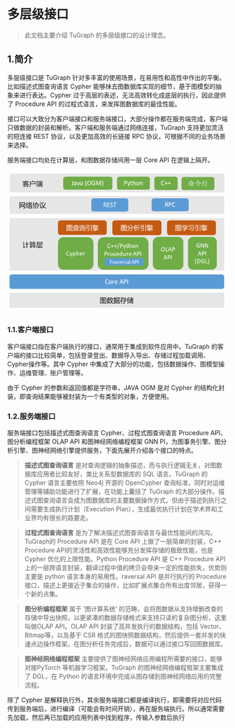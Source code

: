 # 多层级接口


> 此文档主要介绍 TuGraph 的多层级接口的设计理念。

## 1.简介

多层级接口是 TuGraph 针对多丰富的使用场景，在易用性和高性中作出的平衡。比如描述式图查询语言 Cypher 能够抹去图数据库实现的细节，基于图模型的抽象来进行表达。Cypher 过于高层的表述，无法高效转化成底层的执行，因此提供了 Procedure API 的过程式语言，来发挥图数据库的最佳性能。

接口可以大致分为客户端接口和服务端接口，大部分操作都在服务端完成，客户端只做数据的封装和解析。客户端和服务端通过网络连接，TuGraph 支持更加灵活的短连接 REST 协议，以及更加高效的长链接 RPC 协议，可根据不同的业务场景来选择。

服务端接口均处在计算层，和图数据存储间用一层 Core API 在逻辑上隔开。

![多层级接口架构](../../../images/multi-level-Interfaces.png)

### 1.1.客户端接口

客户端接口指在客户端执行的接口，通常用于集成到软件应用中。TuGraph 的客户端的接口比较简单，包括登录登出、数据导入导出、存储过程加载调用、Cypher操作等。其中 Cypher 中集成了大部分的功能，包括数据操作、图模型操作、运维管理、账户管理等。

由于 Cypher 的参数和返回值都是字符串，JAVA OGM 是对 Cypher 的结构化封装，即查询结果能够被封装为一个有类型的对象，方便使用。

### 1.2.服务端接口

服务端接口包括描述式图查询语言 Cypher、过程式图查询语言 Procedure API、图分析编程框架 OLAP API 和图神经网络编程框架 GNN PI，为图事务引擎、图分析引擎、图神经网络引擎提供服务，下面先展开介绍各个接口的特点。

> __描述式图查询语言__ 是对查询逻辑的抽象描述，而与执行逻辑无关，对图数据库应用者比较友好，类比关系型数据库的 SQL 语言。TuGraph 的 Cypher 语言主要依照 Neo4j 开源的 OpenCypher 查询标准，同时对运维管理等辅助功能进行了扩展，在功能上囊括了 TuGraph 的大部分操作。描述式图查询语言会成为图数据库的主要数据操作方式，但由于描述到执行之间需要生成执行计划（Execution Plan），生成最优执行计划在学术界和工业界均有很长的路要走。

> __过程式图查询语言__ 是为了解决描述式图查询语言与最优性能间的鸿沟。TuGraph的 Procedure API 是在 Core API 上做了一层简单的封装，C++ Procedure API的灵活性和高效性能够充分发挥存储的极致性能，也是 Cypher 优化的上限性能。Python Procedure API 是 C++ Procedure API 上的一层跨语言封装，翻译过程中值的拷贝会带来一定的性能损失，优势则主要是 python 语言本身的易用性。raversal API 是并行执行的 Procedure 接口，描述上更接近于集合的操作，比如扩展点集合所有出度邻居，获得一个新的点集。

> __图分析编程框架__ 属于 ‘图计算系统’ 的范畴，会将图数据从支持增删改查的存储中导出快照，以更紧凑的数据存储格式来支持只读的复杂图分析，这里叫做OLAP API。OLAP API 封装了高并发执行的数据结构，包括 Vector、Bitmap等，以及基于 CSR 格式的图快照数据结构，然后提供一套并发的快速点边操作框架。在图分析任务完成后，数据可以通过接口写回图数据库。

> __图神经网络编程框架__ 主要提供了图神经网络应用编程所需要的接口，能够对接PyTorch 等机器学习框架。TuGraph 的图神经网络编程框架主要集成了 DGL，在 Python 的语言环境中完成从图存储到图神经网络应用的完整流程。

除了 Cypher 是解释执行外，其余服务端接口都是编译执行，即需要将对应代码传到服务端后，进行编译（可能会有时间开销），再在服务端执行。所以通常需要先加载，然后再已加载的应用列表中找到程序，传输入参数后执行